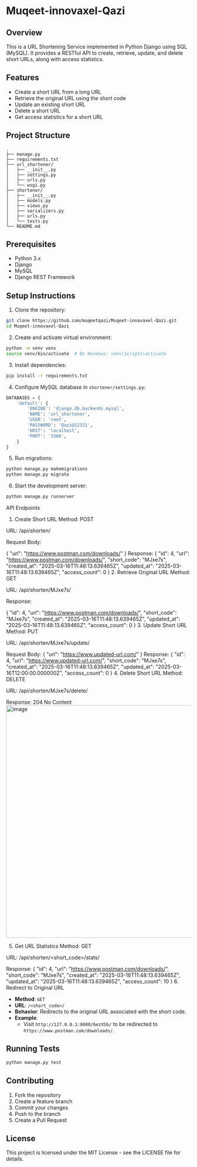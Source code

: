 # Muqeet-innovaxel-Qazi

## Overview
This is a URL Shortening Service implemented in Python Django using SQL (MySQL). It provides a RESTful API to create, retrieve, update, and delete short URLs, along with access statistics.

## Features
- Create a short URL from a long URL
- Retrieve the original URL using the short code
- Update an existing short URL
- Delete a short URL
- Get access statistics for a short URL

## Project Structure
```
.
├── manage.py
├── requirements.txt
├── url_shortener/
│   ├── __init__.py
│   ├── settings.py
│   ├── urls.py
│   └── wsgi.py
├── shortener/
│   ├── __init__.py
│   ├── models.py
│   ├── views.py
│   ├── serializers.py
│   ├── urls.py
│   └── tests.py
└── README.md
```

## Prerequisites
- Python 3.x
- Django
- MySQL
- Django REST Framework

## Setup Instructions

1. Clone the repository:
```bash
git clone https://github.com/muqeetqazi/Muqeet-innovaxel-Qazi.git
cd Muqeet-innovaxel-Qazi
```

2. Create and activate virtual environment:
```bash
python -m venv venv
source venv/bin/activate  # On Windows: venv\Scripts\activate
```

3. Install dependencies:
```bash
pip install -r requirements.txt
```

4. Configure MySQL database in `shortener/settings.py`:
```python
DATABASES = {
    'default': {
        'ENGINE': 'django.db.backends.mysql',
        'NAME': 'url_shortener',
        'USER': 'root',
        'PASSWORD': 'Qazi@12321',
        'HOST': 'localhost',
        'PORT': '3306',
    }
}
```

5. Run migrations:
```bash
python manage.py makemigrations
python manage.py migrate
```

6. Start the development server:
```bash
python manage.py runserver
```

API Endpoints
1. Create Short URL
Method: POST

URL: /api/shorten/

Request Body:

{
  "url": "https://www.postman.com/downloads/"
}
Response:
{
  "id": 4,
  "url": "https://www.postman.com/downloads/",
  "short_code": "MJxe7s",
  "created_at": "2025-03-16T11:48:13.639465Z",
  "updated_at": "2025-03-16T11:48:13.639465Z",
  "access_count": 0
}
2. Retrieve Original URL
Method: GET

URL: /api/shorten/MJxe7s/

Response:

{
  "id": 4,
  "url": "https://www.postman.com/downloads/",
  "short_code": "MJxe7s",
  "created_at": "2025-03-16T11:48:13.639465Z",
  "updated_at": "2025-03-16T11:48:13.639465Z",
  "access_count": 0
}
3. Update Short URL
Method: PUT

URL: /api/shorten/MJxe7s/update/

Request Body:
{
  "url": "https://www.updated-url.com/"
}
Response:
{
  "id": 4,
  "url": "https://www.updated-url.com/",
  "short_code": "MJxe7s",
  "created_at": "2025-03-16T11:48:13.639465Z",
  "updated_at": "2025-03-16T12:00:00.000000Z",
  "access_count": 0
}
4. Delete Short URL
Method: DELETE

URL: /api/shorten/MJxe7s/delete/

Response: 204 No Content
<img width="632" alt="image" src="https://github.com/user-attachments/assets/3aa20f62-e8ce-44d0-90db-28ce29763737" />

5. Get URL Statistics
Method: GET

URL: /api/shorten/<short_code>/stats/

Response:
{
  "id": 4,
  "url": "https://www.postman.com/downloads/",
  "short_code": "MJxe7s",
  "created_at": "2025-03-16T11:48:13.639465Z",
  "updated_at": "2025-03-16T11:48:13.639465Z",
  "access_count": 10
}
6. Redirect to Original URL
- **Method**: `GET`
- **URL**: `/<short_code>/`
- **Behavior**: Redirects to the original URL associated with the short code.
- **Example**:
  - Visit `http://127.0.0.1:8000/6ezVSb/` to be redirected to `https://www.postman.com/downloads/`.


## Running Tests
```bash
python manage.py test
```

## Contributing
1. Fork the repository
2. Create a feature branch
3. Commit your changes
4. Push to the branch
5. Create a Pull Request

## License
This project is licensed under the MIT License - see the LICENSE file for details. 
